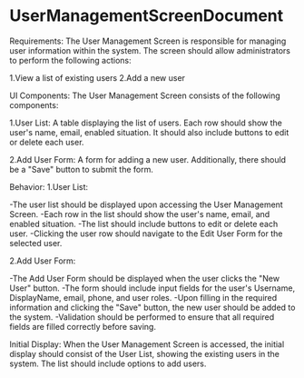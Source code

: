 # UserManagementScreenDocument
Requirements:
The User Management Screen is responsible for managing user information within the system. The screen should allow administrators to perform the following actions:

1.View a list of existing users
2.Add a new user

UI Components:
The User Management Screen consists of the following components:

1.User List: A table displaying the list of users. Each row should show the user's name, email, enabled situation. It should also include buttons to edit or delete each user.

2.Add User Form: A form for adding a new user. Additionally, there should be a "Save" button to submit the form.


Behavior:
1.User List:

-The user list should be displayed upon accessing the User Management Screen.
-Each row in the list should show the user's name, email, and enabled situation.
-The list should include buttons to edit or delete each user.
-Clicking the user row should navigate to the Edit User Form for the selected user.

2.Add User Form:

-The Add User Form should be displayed when the user clicks the "New User" button.
-The form should include input fields for the user's Username, DisplayName, email, phone, and user roles.
-Upon filling in the required information and clicking the "Save" button, the new user should be added to the system.
-Validation should be performed to ensure that all required fields are filled correctly before saving.

Initial Display:
When the User Management Screen is accessed, the initial display should consist of the User List, showing the existing users in the system. The list should include options to add users.
